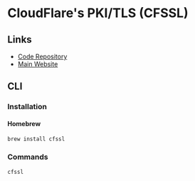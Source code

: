 # CloudFlare's PKI/TLS (CFSSL)

## Links

- [Code Repository](https://github.com/cloudflare/cfssl)
- [Main Website](https://cfssl.org)

## CLI

### Installation

#### Homebrew

```sh
brew install cfssl
```

### Commands

```sh
cfssl
```

<!-- ### Usage

```sh
#
cfssl
``` -->
